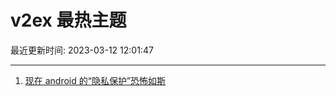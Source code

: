 # v2ex 最热主题

最近更新时间: 2023-03-12 12:01:47

--- 
1. [现在 android 的“隐私保护”恐怖如斯](https://www.v2ex.com/t/923286) 
